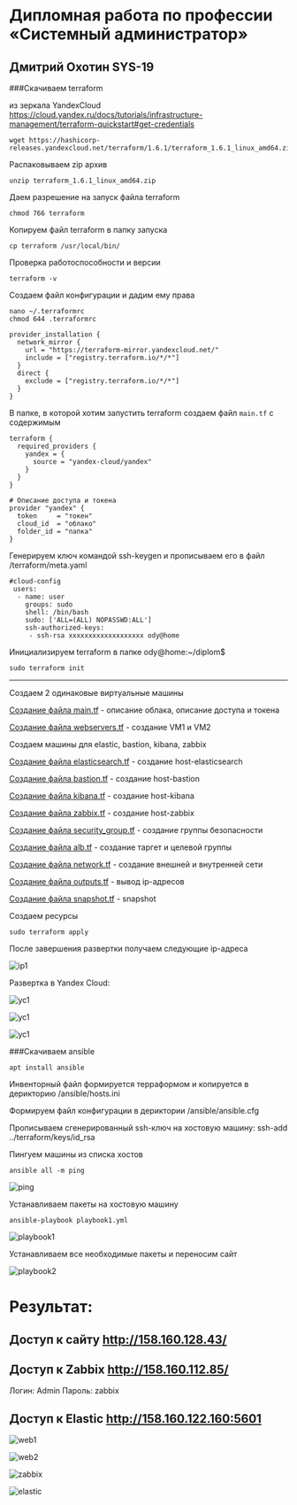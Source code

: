 # Дипломная работа по профессии «Системный администратор»

## Дмитрий Охотин SYS-19

###Скачиваем terraform 

из зеркала YandexCloud https://cloud.yandex.ru/docs/tutorials/infrastructure-management/terraform-quickstart#get-credentials

```
wget https://hashicorp-releases.yandexcloud.net/terraform/1.6.1/terraform_1.6.1_linux_amd64.zip
```

Распаковываем zip архив

```
unzip terraform_1.6.1_linux_amd64.zip
```

Даем разрешение на запуск файла terraform

```
chmod 766 terraform
```

Копируем файл terraform в папку запуска

```
cp terraform /usr/local/bin/
```

Проверка работоспособности и версии

```
terraform -v
```

Создаем файл конфигурации и дадим ему права

```
nano ~/.terraformrc
chmod 644 .terraformrc
```

```
provider_installation {
  network_mirror {
    url = "https://terraform-mirror.yandexcloud.net/"
    include = ["registry.terraform.io/*/*"]
  }
  direct {
    exclude = ["registry.terraform.io/*/*"]
  }
}
```

В папке, в которой хотим запустить terraform создаем файл `main.tf` с содержимым

```
terraform {
  required_providers {
    yandex = {
      source = "yandex-cloud/yandex"
    }
  }
}

# Описание доступа и токена
provider "yandex" {
  token     = "токен"
  cloud_id  = "облако"
  folder_id = "папка"
}
```

Генерируем ключ командой ssh-keygen и прописываем его в файл /terraform/meta.yaml

```
#cloud-config
 users:
  - name: user
    groups: sudo
    shell: /bin/bash
    sudo: ['ALL=(ALL) NOPASSWD:ALL']
    ssh-authorized-keys:
     - ssh-rsa xxxxxxxxxxxxxxxxxxx ody@home
```

Инициализируем terraform в папке ody@home:~/diplom$

```
sudo terraform init
```

---

Создаем 2 одинаковые виртуальные машины

[Создание файла main.tf](https://github.com/OhotinDY/sys-diplom/blob/main/terraform/main.tf) - описание облака, описание доступа и токена

[Создание файла webservers.tf](https://github.com/OhotinDY/sys-diplom/blob/main/terraform/webservers.tf) - создание VM1 и VM2

Создаем машины для elastic, bastion, kibana, zabbix

[Создание файла elasticsearch.tf](https://github.com/OhotinDY/sys-diplom/blob/main/terraform/elasticsearch.tf) - создание host-elasticsearch

[Создание файла bastion.tf](https://github.com/OhotinDY/sys-diplom/blob/main/terraform/bastion.tf) - создание host-bastion

[Создание файла kibana.tf](https://github.com/OhotinDY/sys-diplom/blob/main/terraform/kibana.tf) - создание host-kibana

[Создание файла zabbix.tf](https://github.com/OhotinDY/sys-diplom/blob/main/terraform/zabbix.tf) - создание host-zabbix

[Создание файла security_group.tf](https://github.com/OhotinDY/sys-diplom/blob/main/terraform/security_group.tf) - создание группы безопасности

[Создание файла alb.tf](https://github.com/OhotinDY/sys-diplom/blob/main/terraform/alb.tf) - создание таргет и целевой группы 

[Создание файла network.tf](https://github.com/OhotinDY/sys-diplom/blob/main/terraform/network.tf) - создание внешней и внутренней сети

[Создание файла outputs.tf](https://github.com/OhotinDY/sys-diplom/blob/main/terraform/outputs.tf) - вывод ip-адресов

[Создание файла snapshot.tf](https://github.com/OhotinDY/sys-diplom/blob/main/terraform/snapshot.tf) - snapshot

Создаем ресурсы

```
sudo terraform apply
```

После завершения развертки получаем следующие ip-адреса

![ip1](https://github.com/OhotinDY/sys-diplom/blob/main/img/1_ip.png)

Развертка в Yandex Cloud: 

![yc1](https://github.com/OhotinDY/sys-diplom/blob/main/img/2_YCmain.png)

![yc1](https://github.com/OhotinDY/sys-diplom/blob/main/img/3_YC_VM.png)

![yc1](https://github.com/OhotinDY/sys-diplom/blob/main/img/4_YC_grsec.png)

###Скачиваем ansible

```
apt install ansible
```

Инвенторный файл формируется терраформом и копируется в дерикторию /ansible/hosts.ini

Формируем файл конфигурации в дериктории /ansible/ansible.cfg

Прописываем сгенерированный ssh-ключ на хостовую машину: ssh-add ../terraform/keys/id_rsa

Пингуем машины из списка хостов 

```
ansible all -m ping
```

![ping](https://github.com/OhotinDY/sys-diplom/blob/main/img/5_ansible_ping.png)

Устанавливаем пакеты на хостовую машину

```
ansible-playbook playbook1.yml
```

![playbook1](https://github.com/OhotinDY/sys-diplom/blob/main/img/6_playbook1.png)

Устанавливаем все необходимые пакеты и переносим сайт

![playbook2](https://github.com/OhotinDY/sys-diplom/blob/main/img/7_playbook2.png)

# Результат:

## Доступ к сайту http://158.160.128.43/

## Доступ к Zabbix http://158.160.112.85/

Логин: Admin
Пароль: zabbix

## Доступ к Elastic http://158.160.122.160:5601

![web1](https://github.com/OhotinDY/sys-diplom/blob/main/img/8_web1.png)

![web2](https://github.com/OhotinDY/sys-diplom/blob/main/img/9_web2.png)

![zabbix](https://github.com/OhotinDY/sys-diplom/blob/main/img/10_zabbix.png)

![elastic](https://github.com/OhotinDY/sys-diplom/blob/main/img/11_elastic.png)
